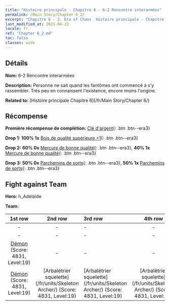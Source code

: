 ```yaml
---
title: "Histoire principale - Chapitre 6 - 6-2 Rencontre interarmées"
permalink: /Main Story/Chapter 6_2/
excerpt: "Chapitre 6 - 2. Era of Chaos  Histoire principale - Chapitre 6_2. 6-2 Rencontre interarmées"
last_modified_at: 2021-04-23
locale: fr
ref: "Chapter 6_2.md"
toc: false
classes: wide
---
```


## Détails

 **Nom:** 6-2 Rencontre interarmées

 **Description:** Personne ne sait quand les fantômes ont commencé à s'y rassembler. Très peu en connaissent l'existence, encore moins l'origine.

 **Related to:** [Histoire principale Chapitre 6](/fr/Main Story/Chapter 6/)

## Récompense

 **Première récompense de complétion:** [Clé d'argent](/ItemsFR/con_693/){: .btn .btn--era3}

 **Drop 1:** **100% 1x** [Bois de qualité supérieure +1](/ItemsFR/mat_20/){: .btn .btn--era3}

 **Drop 2:** **60% 0x** [Mercure de bonne qualité](/ItemsFR/mat_14/){: .btn .btn--era3}, **40% 1x** [Mercure de bonne qualité](/ItemsFR/mat_14/){: .btn .btn--era3}

 **Drop 3:** **50% 0x** [Parchemins de sorts](/ItemsFR/con_694/){: .btn .btn--era3}, **50% 1x** [Parchemins de sorts](/ItemsFR/con_694/){: .btn .btn--era3}


## Fight against Team
 **Hero:** h_Adelaide

 **Team:**


  | 1st row | 2nd row | 3rd row | 4th row |
  |:----:|:----:|:----|:----:|
  | - | - | - | - |
  | - | - | - | - |
  | [Démon](/fr/units/Demon/) (Score: 4831, Level:19)  | - | - | - |
  | [Démon](/fr/units/Demon/) (Score: 4831, Level:19)  | [Arbalétrier squelette](/fr/units/Skeleton Archer/) (Score: 4831, Level:19)  | [Arbalétrier squelette](/fr/units/Skeleton Archer/) (Score: 4831, Level:19)  | [Arbalétrier squelette](/fr/units/Skeleton Archer/) (Score: 4831, Level:19)  |


